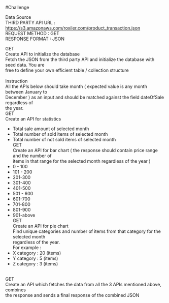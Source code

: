 #Challenge

Data Source<br>
THIRD PARTY API URL : https://s3.amazonaws.com/roxiler.com/product_transaction.json<br>
REQUEST METHOD : GET<br>
RESPONSE FORMAT : JSON<br>

GET<br>
Create API to initialize the database<br>
Fetch the JSON from the third party API and initialize the database with seed data. You are<br>
free to define your own efficient table / collection structure<br>
<br>
Instruction<br>
All the APIs below should take month ( expected value is any month between January to<br>
December ) as an input and should be matched against the field dateOfSale regardless of<br>
the year.<br>
GET<br>
Create an API for statistics<br>
- Total sale amount of selected month<br>
- Total number of sold items of selected month<br>
- Total number of not sold items of selected month<br>
GET<br>
Create an API for bar chart ( the response should contain price range and the number of<br>
items in that range for the selected month regardless of the year )<br>
- 0 - 100<br>
- 101 - 200<br>
- 201-300<br>
- 301-400<br>
- 401-500<br>
- 501 - 600<br>
- 601-700<br>
- 701-800<br>
- 801-900<br>
- 901-above<br>
GET<br>
Create an API for pie chart<br>
Find unique categories and number of items from that category for the selected month<br>
regardless of the year.<br>
For example :<br>
- X category : 20 (items)<br>
- Y category : 5 (items)<br>
- Z category : 3 (items)<br>
<br>
GET<br>
Create an API which fetches the data from all the 3 APIs mentioned above, combines<br>
the response and sends a final response of the combined JSON<br>
